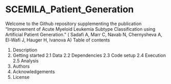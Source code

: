 # SCEMILA_Patient_Generation

Welcome to the Github repository supplementing the publication “Improvement of Acute Myeloid Leukemia Subtype Classification using Artificial Patient Generation." (    Sadafi A, Marr C, Navab N, Chernysheva A,  El-Wafi J, Hauger H, Ivanova A)
Table of contents
1.	Description
2.	Getting started
2.1 Data
2.2 Dependencies 
2.3 Code setup
2.4 Execution
2.5 Analysis
3.	Authors
4.	Acknowledgements
5.	License

